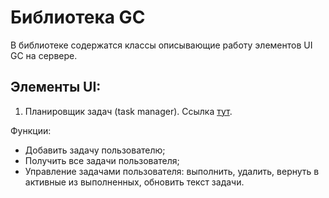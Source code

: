 # Библиотека GC

В библиотеке содержатся классы описывающие работу элементов UI GC на сервере.

## Элементы UI:

1. Планировщик задач (task manager).
Ссылка [тут](https://github.com/PavelNaymovets/GC-library/tree/master/taskmanager).

Функции:
* Добавить задачу пользователю;
* Получить все задачи пользователя;
* Управление задачами пользователя: выполнить, удалить, вернуть в активные из выполненных, обновить текст задачи.